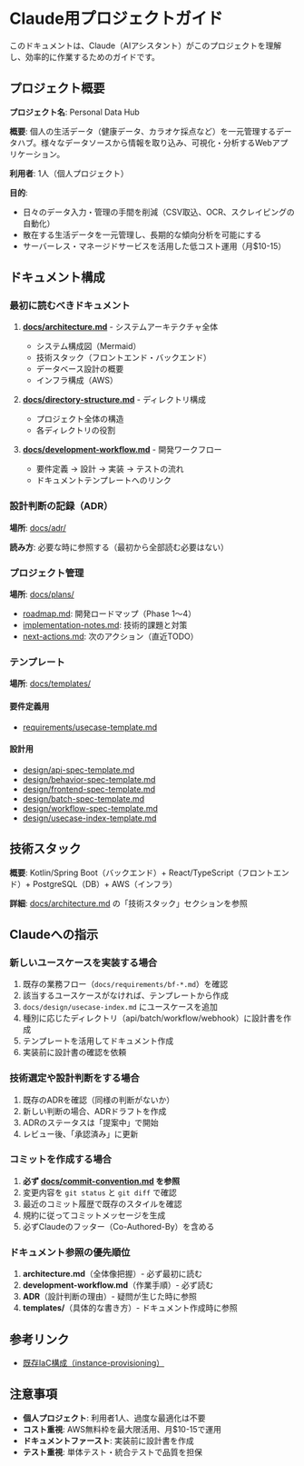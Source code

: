 # Claude用プロジェクトガイド

このドキュメントは、Claude（AIアシスタント）がこのプロジェクトを理解し、効率的に作業するためのガイドです。

## プロジェクト概要

**プロジェクト名**: Personal Data Hub

**概要**: 個人の生活データ（健康データ、カラオケ採点など）を一元管理するデータハブ。様々なデータソースから情報を取り込み、可視化・分析するWebアプリケーション。

**利用者**: 1人（個人プロジェクト）

**目的**:
- 日々のデータ入力・管理の手間を削減（CSV取込、OCR、スクレイピングの自動化）
- 散在する生活データを一元管理し、長期的な傾向分析を可能にする
- サーバーレス・マネージドサービスを活用した低コスト運用（月$10-15）

## ドキュメント構成

### 最初に読むべきドキュメント

1. **[docs/architecture.md](docs/architecture.md)** - システムアーキテクチャ全体
   - システム構成図（Mermaid）
   - 技術スタック（フロントエンド・バックエンド）
   - データベース設計の概要
   - インフラ構成（AWS）

2. **[docs/directory-structure.md](docs/directory-structure.md)** - ディレクトリ構成
   - プロジェクト全体の構造
   - 各ディレクトリの役割

3. **[docs/development-workflow.md](docs/development-workflow.md)** - 開発ワークフロー
   - 要件定義 → 設計 → 実装 → テストの流れ
   - ドキュメントテンプレートへのリンク

### 設計判断の記録（ADR）

**場所**: [docs/adr/](docs/adr/)

**読み方**: 必要な時に参照する（最初から全部読む必要はない）

### プロジェクト管理

**場所**: [docs/plans/](docs/plans/)

- [roadmap.md](docs/plans/roadmap.md): 開発ロードマップ（Phase 1〜4）
- [implementation-notes.md](docs/plans/implementation-notes.md): 技術的課題と対策
- [next-actions.md](docs/plans/next-actions.md): 次のアクション（直近TODO）

### テンプレート

**場所**: [docs/templates/](docs/templates/)

#### 要件定義用
- [requirements/usecase-template.md](docs/templates/requirements/usecase-template.md)

#### 設計用
- [design/api-spec-template.md](docs/templates/design/api-spec-template.md)
- [design/behavior-spec-template.md](docs/templates/design/behavior-spec-template.md)
- [design/frontend-spec-template.md](docs/templates/design/frontend-spec-template.md)
- [design/batch-spec-template.md](docs/templates/design/batch-spec-template.md)
- [design/workflow-spec-template.md](docs/templates/design/workflow-spec-template.md)
- [design/usecase-index-template.md](docs/templates/design/usecase-index-template.md)

## 技術スタック

**概要**: Kotlin/Spring Boot（バックエンド）+ React/TypeScript（フロントエンド）+ PostgreSQL（DB）+ AWS（インフラ）

**詳細**: [docs/architecture.md](docs/architecture.md) の「技術スタック」セクションを参照

## Claudeへの指示

### 新しいユースケースを実装する場合

1. 既存の業務フロー（`docs/requirements/bf-*.md`）を確認
2. 該当するユースケースがなければ、テンプレートから作成
3. `docs/design/usecase-index.md` にユースケースを追加
4. 種別に応じたディレクトリ（api/batch/workflow/webhook）に設計書を作成
5. テンプレートを活用してドキュメント作成
6. 実装前に設計書の確認を依頼

### 技術選定や設計判断をする場合

1. 既存のADRを確認（同様の判断がないか）
2. 新しい判断の場合、ADRドラフトを作成
3. ADRのステータスは「提案中」で開始
4. レビュー後、「承認済み」に更新

### コミットを作成する場合

1. **必ず [docs/commit-convention.md](docs/commit-convention.md) を参照**
2. 変更内容を `git status` と `git diff` で確認
3. 最近のコミット履歴で既存のスタイルを確認
4. 規約に従ってコミットメッセージを生成
5. 必ずClaudeのフッター（Co-Authored-By）を含める

### ドキュメント参照の優先順位

1. **architecture.md**（全体像把握）- 必ず最初に読む
2. **development-workflow.md**（作業手順）- 必ず読む
3. **ADR**（設計判断の理由）- 疑問が生じた時に参照
4. **templates/**（具体的な書き方）- ドキュメント作成時に参照

## 参考リンク

- [既存IaC構成（instance-provisioning）](https://github.com/rato303/instance-provisioning)

## 注意事項

- **個人プロジェクト**: 利用者1人、過度な最適化は不要
- **コスト重視**: AWS無料枠を最大限活用、月$10-15で運用
- **ドキュメントファースト**: 実装前に設計書を作成
- **テスト重視**: 単体テスト・統合テストで品質を担保
